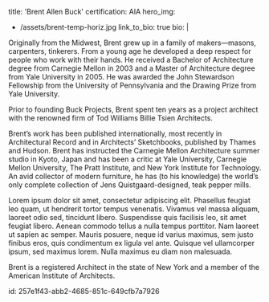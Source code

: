 title: 'Brent Allen Buck'
certification: AIA
hero_img:
  - /assets/brent-temp-horiz.jpg
link_to_bio: true
bio: |
  <p>Originally from the Midwest, Brent grew up in a family of makers—masons, carpenters, tinkerers. From a young age he developed a deep respect for people who work with their hands. He received a Bachelor of Architecture degree from Carnegie Mellon in 2003 and a Master of Architecture degree from Yale University in 2005. He was awarded the John Stewardson Fellowship from the University of Pennsylvania and the Drawing Prize from Yale University.
  </p>
  <p>Prior to founding Buck Projects, Brent spent ten years as a project architect with the renowned firm of Tod Williams Billie Tsien Architects.
  </p>
  <p>Brent’s work has been published internationally, most recently in Architectural Record and in Architects’ Sketchbooks, published by Thames and Hudson. Brent has instructed the Carnegie Mellon Architecture summer studio in Kyoto, Japan and has been a critic at Yale University, Carnegie Mellon University, The Pratt Institute, and New York Institute for Technology. An avid collector of modern furniture, he has (to his knowledge) the world’s only complete collection of Jens Quistgaard-designed, teak pepper mills.
  </p>
  <p>Lorem ipsum dolor sit amet, consectetur adipiscing elit. Phasellus feugiat leo quam, ut hendrerit tortor tempus venenatis. Vivamus vel massa aliquam, laoreet odio sed, tincidunt libero. Suspendisse quis facilisis leo, sit amet feugiat libero. Aenean commodo tellus a nulla tempus porttitor. Nam laoreet ut sapien ac semper. Mauris posuere, neque id varius maximus, sem justo finibus eros, quis condimentum ex ligula vel ante. Quisque vel ullamcorper ipsum, sed maximus lorem. Nulla maximus eu diam non malesuada.
  </p>
  <p>Brent is a registered Architect in the state of New York and a member of the American Institute of Architects.
  </p>
id: 257e1f43-abb2-4685-851c-649cfb7a7926
